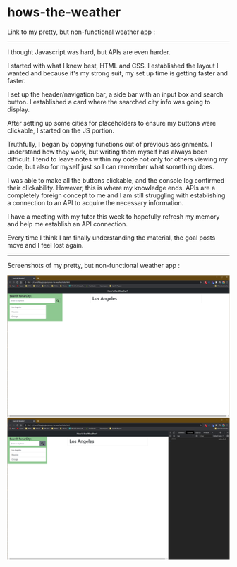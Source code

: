 # hows-the-weather

Link to my pretty, but non-functional weather app : 

------------

I thought Javascript was hard, but APIs are even harder.

I started with what I knew best, HTML and CSS. I established the layout I wanted and because it's my strong suit, my set up time is getting faster and faster.

I set up the header/navigation bar, a side bar with an input box and search button. I established a card where the searched city info was going to display. 

After setting up some cities for placeholders to ensure my buttons were clickable, I started on the JS portion.

Truthfully, I began by copying functions out of previous assignments. I understand how they work, but writing them myself has always been difficult. I tend to leave notes within my code not only for others viewing my code, but also for myself just so I can remember what something does. 

I was able to make all the buttons clickable, and the console log confirmed their clickability. However, this is where my knowledge ends. APIs are a completely foreign concept to me and I am still struggling with establishing a connection to an API to acquire the necessary information.

I have a meeting with my tutor this week to hopefully refresh my memory and help me establish an API connection. 

Every time I think I am finally understanding the material, the goal posts move and I feel lost again. 

------------

Screenshots of my pretty, but non-functional weather app : 

<img src ="./assets/screenshot1.png">
<img src ="./assets/screenshot2.png">